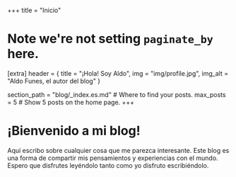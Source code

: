 +++
title = "Inicio"
# Note we're not setting `paginate_by` here.

[extra]
header = { title = "¡Hola! Soy Aldo", img = "img/profile.jpg", img_alt = "Aldo Funes, el autor del blog" }

section_path = "blog/_index.es.md"  # Where to find your posts.
max_posts = 5  # Show 5 posts on the home page.
+++

# ¡Bienvenido a mi blog!

Aquí escribo sobre cualquier cosa que me parezca interesante. Este blog es una forma de compartir mis pensamientos y experiencias con el
mundo. Espero que disfrutes leyéndolo tanto como yo disfruto escribiéndolo.
